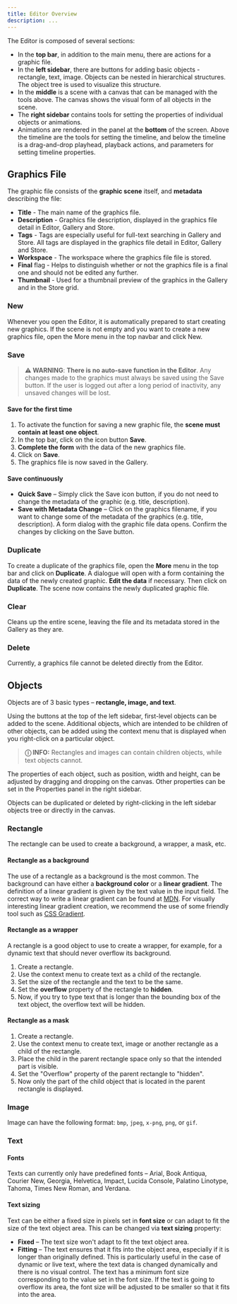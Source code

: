 ```yaml
---
title: Editor Overview
description: ...
---
```


The Editor is composed of several sections:

- In the **top bar**, in addition to the main menu, there are actions for a graphic file.
- In the **left sidebar**, there are buttons for adding basic objects - rectangle, text, image. Objects can be nested in hierarchical structures. The object tree is used to visualize this structure.
- In the **middle** is a scene with a canvas that can be managed with the tools above. The canvas shows the visual form of all objects in the scene.
- The **right sidebar** contains tools for setting the properties of individual objects or animations.
- Animations are rendered in the panel at the **bottom** of the screen. Above the timeline are the tools for setting the timeline, and below the timeline is a drag-and-drop playhead, playback actions, and parameters for setting timeline properties.

## Graphics File

The graphic file consists of the **graphic scene** itself, and **metadata** describing the file:

- **Title** - The main name of the graphics file.
- **Description** - Graphics file description, displayed in the graphics file detail in Editor, Gallery and Store.
- **Tags** - Tags are especially useful for full-text searching in Gallery and Store. All tags are displayed in the graphics file detail in Editor, Gallery and Store.
- **Workspace** - The workspace where the graphics file file is stored.
- **Final** flag - Helps to distinguish whether or not the graphics file is a final one and should not be edited any further.
- **Thumbnail** - Used for a thumbnail preview of the graphics in the Gallery and in the Store grid.

### New

Whenever you open the Editor, it is automatically prepared to start creating new graphics. If the scene is not empty and you want to create a new graphics file, open the More menu in the top navbar and click New.

### Save

> **⚠ WARNING**: **There is no auto-save function in the Editor**. Any changes made to the graphics must always be saved using the Save button. If the user is logged out after a long period of inactivity, any unsaved changes will be lost.

#### Save for the first time

1. To activate the function for saving a new graphic file, the **scene must contain at least one object**.
2. In the top bar, click on the icon button **Save**.
3. **Complete the form** with the data of the new graphics file.
4. Click on **Save**.
5. The graphics file is now saved in the Gallery.

#### Save continuously

- **Quick Save** – Simply click the Save icon button, if you do not need to change the metadata of the graphic (e.g. title, description).
- **Save with Metadata Change** – Click on the graphics filename, if you want to change some of the metadata of the graphics (e.g. title, description). A form dialog with the graphic file data opens. Confirm the changes by clicking on the Save button.

### Duplicate

To create a duplicate of the graphics file, open the **More** menu in the top bar and click on **Duplicate**. A dialogue will open with a form containing the data of the newly created graphic. **Edit the data** if necessary. Then click on **Duplicate**. The scene now contains the newly duplicated graphic file.

### Clear

Cleans up the entire scene, leaving the file and its metadata stored in the Gallery as they are.

### Delete

Currently, a graphics file cannot be deleted directly from the Editor.

## Objects

Objects are of 3 basic types – **rectangle, image, and text**.

Using the buttons at the top of the left sidebar, first-level objects can be added to the scene. Additional objects, which are intended to be children of other objects, can be added using the context menu that is displayed when you right-click on a particular object.

> **ⓘ INFO:** Rectangles and images can contain children objects, while text objects cannot.

The properties of each object, such as position, width and height, can be adjusted by dragging and dropping on the canvas. Other properties can be set in the Properties panel in the right sidebar.

Objects can be duplicated or deleted by right-clicking in the left sidebar objects tree or directly in the canvas.

### Rectangle

The rectangle can be used to create a background, a wrapper, a mask, etc.

#### Rectangle as a background

The use of a rectangle as a background is the most common. The background can have either a **background color** or a **linear gradient**. The definition of a linear gradient is given by the text value in the input field. The correct way to write a linear gradient can be found at [MDN](https://developer.mozilla.org/en-US/docs/Web/CSS/gradient/linear-gradient). For visually interesting linear gradient creation, we recommend the use of some friendly tool such as [CSS Gradient](https://cssgradient.io/).

#### Rectangle as a wrapper

A rectangle is a good object to use to create a wrapper, for example, for a dynamic text that should never overflow its background.

1. Create a rectangle.
2. Use the context menu to create text as a child of the rectangle.
3. Set the size of the rectangle and the text to be the same.
4. Set the **overflow** property of the rectangle to **hidden**.
5. Now, if you try to type text that is longer than the bounding box of the text object, the overflow text will be hidden.

#### Rectangle as a mask

1. Create a rectangle.
2. Use the context menu to create text, image or another rectangle as a child of the rectangle.
3. Place the child in the parent rectangle space only so that the intended part is visible.
4. Set the "Overflow" property of the parent rectangle to "hidden".
5. Now only the part of the child object that is located in the parent rectangle is displayed.

### Image

Image can have the following format: `bmp`, `jpeg`, `x-png`, `png`, or `gif`.

### Text

#### Fonts

Texts can currently only have predefined fonts – Arial, Book Antiqua, Courier New, Georgia, Helvetica, Impact, Lucida Console, Palatino Linotype, Tahoma, Times New Roman, and Verdana.

#### Text sizing

Text can be either a fixed size in pixels set in **font size** or can adapt to fit the size of the text object area. This can be changed via **text sizing** property:

- **Fixed** – The text size won't adapt to fit the text object area.
- **Fitting** – The text ensures that it fits into the object area, especially if it is longer than originally defined. This is particularly useful in the case of dynamic or live text, where the text data is changed dynamically and there is no visual control. The text has a minimum font size corresponding to the value set in the font size. If the text is going to overflow its area, the font size will be adjusted to be smaller so that it fits into the area.
